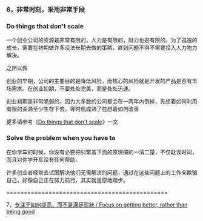 ### 6，非常时刻，采用非常手段

### Do things that don't scale

一个创业公司的资源是非常有限的，人力是有限的，财力也是有限的。为了迅速的成长，需要在初期做许多没法长期去做的策略，直到问题不得不需要投入人力物力解决。

之所以做

创业的早期，公司的主要目的是降低风险，而核心的风险就是开发的产品是否有市场需求。在创业初期，不要处处完美，而是处处迅速。

创业初期是非常脆弱的，因为大多数的公司都会在一两年内倒掉，先想着如何利用有限的资源至少生存下去，等时机成熟了在想着如何改善

更多请参考《[Do things that don't scale](http://paulgraham.com/ds.html)》一文

### Solve the problem when you have to

在你学车的时候，你没有必要把引擎盖下面的原理搞的一清二楚，不仅耽误时间，而且对你学开车没有任何帮助。

许多创业者经常去试图解决他们无需解决的问题，通过在这些问题上的工作来欺骗自己，好像自己正在努力前行，其实就是原地踏步。

==============================================

7，[专注于如何提高，而不是满足现状 / Focus on getting better, rather than being good](https://github.com/linyingkui/startup/tree/master/three/better/README.md)

